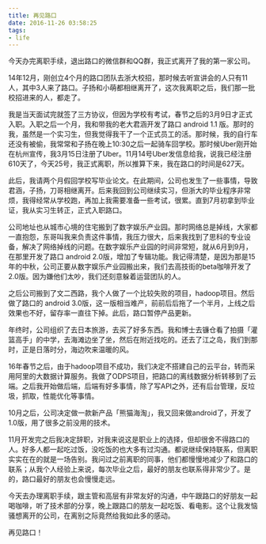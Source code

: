 ```yaml
---
title: 再见路口
date: 2016-11-26 03:58:25
tags:
- life
---
```


今天办完离职手续，退出路口的微信群和QQ群，我正式离开了我的第一家公司。

<!-- more -->

14年12月，刚创立4个月的路口团队去浙大校招，那时候去听宣讲会的人只有11人，其中3人来了路口。子扬和小萌都相继离开了，这次我离职之后，我们那一批校招进来的人，都走了。

我是当天面试完就签了三方协议，但因为学校有考试，春节之后的3月9日才正式入职。入职之后一个月，我和带我的老大君涵开发了路口 android 1.1 版。那时的我，虽然是一个实习生，但我觉得我干了一个正式员工的活。那时候，我的自行车还没有被偷，我常常和子扬在晚上10:30之后一起骑车回学校。那时候Uber刚开始在杭州宣传，我3月15日注册了Uber。11月14号Uber发信息给我，说我已经注册610天了，今天25号，我正式离职，所以推算下来，我在路口的时间是627天。

此后，我请两个月假回学校写毕业论文。在此期间，公司也发生了一些事情，导致君涵，子扬，刀哥相继离开。后来我回到公司继续实习，但浙大的毕业程序非常烦，我得经常从学校跑，再加上我需要准备一些考试，很累。直到7月初拿到毕业证，我从实习生转正，正式入职路口。

公司地址也从城市心境的住宅搬到了数字娱乐产业园。那时网络总是掉线，大家都一直抱怨，东哥叫我来负责这件事情，我压力很大，后来我找到了思科的专业设备，解决了网络掉线的问题。在数字娱乐产业园的时间非常短，就从6月到9月，在那里开发了路口 android 2.0版，增加了专辑功能。我记得清楚，是因为那是15年的中秋，公司正要从数字娱乐产业园搬出来，我们去高技街的beta咖啡开发了2.0版。因为嫌他们太吵，我们还刻意躲着运营团队的人。

之后公司搬到了文二西路，我个人做了一个比较失败的项目，hadoop项目。然后做了路口的 android 3.0版，这一版相当难产，前前后后拖了一个半月，上线之后效果也不好，留存率一直往下掉。此后，路口暂停产品更新。

年终时，公司组织了去日本旅游，去买了好多东西。我和博士去镰仓看了拍摄「灌篮高手」的中学，去海滩边坐了坐，然后在附近找吃的。还去了江之岛，我们到那时，正是日落时分，海边吹来温暖的风。

16年春节之后，由于hadoop项目不成功，我们决定不搭建自己的云平台，转而采用阿里的大数据计算服务。我做了ODPS项目，把路口的离线数据分析转移到了云端。之后我开始做后端，后端有好多事情，除了写API之外，还有后台管理，反垃圾，抓取，性能优化等事情。

10月之后，公司决定做一款新产品「熊猫海淘」，我又回来做android了，开发了1.0版，用了很多之前没用的技术。 

11月开发完之后我决定辞职，对我来说这是职业上的选择，但却很舍不得路口的人。好多人都一起吃过饭，没吃饭的也大多有过沟通。都说继续保持联系，但离职实实在在的就是一场告别。我问过之前离职的同事，他们都慢慢地减少了和路口的联系；从我个人经验上来说，每次毕业之后，最好的朋友也联系得非常少了。是的，路口最好的朋友也会慢慢走远。

今天去办理离职手续，跟主管和高层有非常友好的沟通，中午跟路口的好朋友一起喝咖啡，听了技术部的分享，晚上跟路口的朋友一起吃饭、看电影。这个让我发恼骚想离开的公司，在离别之际竟然给我如此多的感动。

再见路口！






